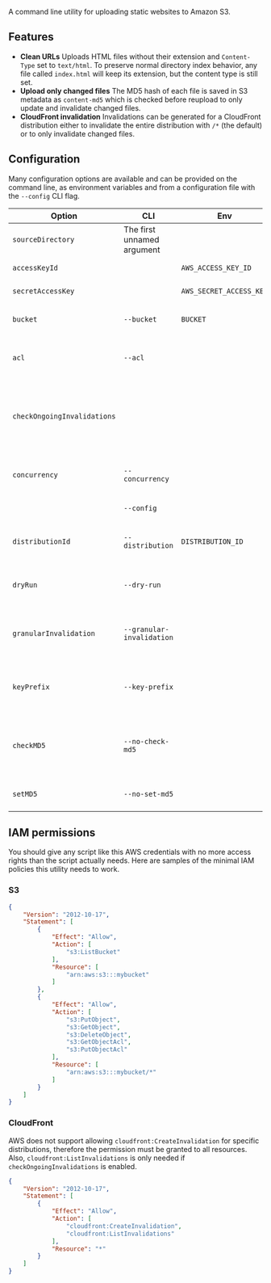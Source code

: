 A command line utility for uploading static websites to Amazon S3.

## Features

* **Clean URLs** Uploads HTML files without their extension and `Content-Type` set to `text/html`. To preserve normal directory index behavior, any file called `index.html` will keep its extension, but the content type is still set.
* **Upload only changed files** The MD5 hash of each file is saved in S3 metadata as `content-md5` which is checked before reupload to only update and invalidate changed files.
* **CloudFront invalidation** Invalidations can be generated for a CloudFront distribution either to invalidate the entire distribution with `/*` (the default) or to only invalidate changed files.

## Configuration

Many configuration options are available and can be provided on the command line, as environment variables and from a configuration file with the `--config` CLI flag.

Option | CLI | Env | Description
-- | --- | --- | ---
`sourceDirectory` | The first unnamed argument | &nbsp; | **(Required)** The base directory to upload from.
`accessKeyId` | &nbsp; | `AWS_ACCESS_KEY_ID` | **(Required)** AWS access key ID
`secretAccessKey` | &nbsp; | `AWS_SECRET_ACCESS_KEY` | **(Required)** AWS access secret
`bucket` | `--bucket` | `BUCKET` | **(Required)** Amazon S3 bucket to upload to.
`acl` | `--acl` | | ACL to set on each uploaded object. Defaults to `public-read`.
`checkOngoingInvalidations` | &nbsp; | | Do not upload changed files if the CloudFront distribution has ongoing invalidations. Experimental. Defaults to `false`.
`concurrency` | `--concurrency` | | Max number of files to upload simultaneously. Defaults to `5`.
 &nbsp; | `--config` | | Path to a JSON file to load options from.
`distributionId` | `--distribution` | `DISTRIBUTION_ID` | CloudFront distribution ID to create invalidations in.
`dryRun` | `--dry-run` | | Do everything normally, just don't actually upload anything.
`granularInvalidation` | `--granular-invalidation` | | Create invalidations for individual changed files. Normally the entire distribution is invalidated with `/*`.
`keyPrefix` | `--key-prefix` | | Prefix for S3 object keys. A trailing slash is always added to the CLI option if one is not given.
`checkMD5` | `--no-check-md5` | | Disable to not check for changed files based on MD5 hashes. Probably don't use this with `granularInvalidation`.
`setMD5` | `--no-set-md5` | | Disable setting MD5 checksum metadata on uploaded files.

## IAM permissions

You should give any script like this AWS credentials with no more access rights than the script actually needs. Here are samples of the minimal IAM policies this utility needs to work.

### S3

```JSON
{
    "Version": "2012-10-17",
    "Statement": [
        {
            "Effect": "Allow",
            "Action": [
                "s3:ListBucket"
            ],
            "Resource": [
                "arn:aws:s3:::mybucket"
            ]
        },
        {
            "Effect": "Allow",
            "Action": [
                "s3:PutObject",
                "s3:GetObject",
                "s3:DeleteObject",
                "s3:GetObjectAcl",
                "s3:PutObjectAcl"
            ],
            "Resource": [
                "arn:aws:s3:::mybucket/*"
            ]
        }
    ]
}
```

### CloudFront

AWS does not support allowing `cloudfront:CreateInvalidation` for specific distributions, therefore the permission must be granted to all resources. Also, `cloudfront:ListInvalidations` is only needed if `checkOngoingInvalidations` is enabled.

```JSON
{
    "Version": "2012-10-17",
    "Statement": [
        {
            "Effect": "Allow",
            "Action": [
                "cloudfront:CreateInvalidation",
                "cloudfront:ListInvalidations"
            ],
            "Resource": "*"
        }
    ]
}
```

